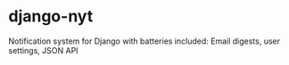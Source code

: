 django-nyt
==========

Notification system for Django with batteries included: Email digests, user settings, JSON API
